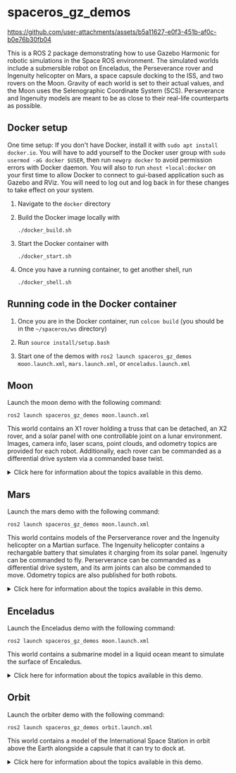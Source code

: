# spaceros_gz_demos



https://github.com/user-attachments/assets/b5a11627-e0f3-451b-af0c-b0e76b30fb04



This is a ROS 2 package demonstrating how to use Gazebo Harmonic for robotic simulations in the Space ROS environment. The simulated worlds include a submersible robot on Enceladus, the Perseverance rover and Ingenuity helicopter on Mars, a space capsule docking to the ISS, and two rovers on the Moon. Gravity of each world is set to their actual values, and the Moon uses the Selenographic Coordinate System (SCS). Perseverance and Ingenuity models are meant to be as close to their real-life counterparts as possible.

## Docker setup

One time setup: If you don't have Docker, install it with `sudo apt install docker.io`. You will have to add yourself to the Docker user group with `sudo usermod -aG docker $USER`, then run `newgrp docker` to avoid permission errors with Docker daemon. You will also to run `xhost +local:docker` on your first time to allow Docker to connect to gui-based application such as Gazebo and RViz. You will need to log out and log back in for these changes to take effect on your system.

1. Navigate to the `docker` directory

2. Build the Docker image locally with

    ```./docker_build.sh```

3. Start the Docker container with

    ```./docker_start.sh```

4. Once you have a running container, to get another shell, run 

    ```./docker_shell.sh```

## Running code in the Docker container
1. Once you are in the Docker container, run `colcon build` (you should be in the `~/spaceros/ws` directory)

2. Run `source install/setup.bash`

3. Start one of the demos with `ros2 launch spaceros_gz_demos moon.launch.xml`, `mars.launch.xml`, or `enceladus.launch.xml`

## Moon
Launch the moon demo with the following command:

```ros2 launch spaceros_gz_demos moon.launch.xml```

This world contains an X1 rover holding a truss that can be detached, an X2 rover, and a solar panel with one controllable joint on a lunar environment.
Images, camera info, laser scans, point clouds, and odometry topics are provided for each robot.
Additionally, each rover can be commanded as a differential drive system via a commanded base twist.


<details>
<summary>Click here for information about the topics available in this demo.</summary>
<br>

| Topic Name | Topic Type | Description | 
| ---------- | ---------- | ----------- |
| ` /X1/camera_front/camera_info ` | ` sensor_msgs/msg/CameraInfo ` |  Camera info for X1's front camera  |
| ` /X1/camera_front/image ` | ` sensor_msgs/msg/Image ` |  Image on X1's front camera  |
| ` /X1/cmd_vel ` | ` geometry_msgs/msg/Twist ` |  Used to command the X1  |
| ` /X1/front_laser/scan ` | ` sensor_msgs/msg/LaserScan ` |  Laser scan from the X1's camera  |
| ` /X1/front_laser/scan/points ` | ` sensor_msgs/msg/PointCloud2 ` |  Point cloud from the X1's camera  |
| ` /X1/imu_sensor/imu ` | ` sensor_msgs/msg/Imu ` |  IMU data from X1  |
| ` /X1/odometry ` | ` nav_msgs/msg/Odometry ` |  Base odometry topic from X1  |
| ` /X1/odometry_with_covariance ` | ` nav_msgs/msg/Odometry ` |  Odometry with covariance from X1  |
| ` /X1/truss/attach ` | ` std_msgs/msg/Empty ` |  Used to attach the truss on the back of the X1  |
| ` /X1/truss/detach ` | ` std_msgs/msg/Empty ` |  Used to detach the truss on the back of the X1  |
| ` /X2/camera_front/camera_info ` | ` sensor_msgs/msg/CameraInfo ` |  Camera info for X2's front camera  |
| ` /X2/camera_front/image ` | ` sensor_msgs/msg/Image ` |  Image on X2's front camera  |
| ` /X2/cmd_vel ` | ` geometry_msgs/msg/Twist ` |  Used to command the X2  |
| ` /X2/front_laser/scan ` | ` sensor_msgs/msg/LaserScan ` |  Laser scan from the X2's camera  |
| ` /X2/front_laser/scan/points ` | ` sensor_msgs/msg/PointCloud2 ` |  Point cloud from the X2's camera  |
| ` /X2/imu_sensor/imu ` | ` sensor_msgs/msg/Imu ` |  IMU data from X2  |
| ` /X2/odometry ` | ` nav_msgs/msg/Odometry ` |  Base odometry topic from X2  |
| ` /X2/odometry_with_covariance ` | ` nav_msgs/msg/Odometry ` |  Odometry with covariance from the X2  |
| ` /solar_panel/joint ` | ` std_msgs/msg/Float64 ` |  Used to command the joint of the solar panel  |
| ` /tf ` | ` tf2_msgs/msg/TFMessage ` |  TF topic containing odometry from both the X1 and X2  |



</details>



## Mars
Launch the mars demo with the following command:

```ros2 launch spaceros_gz_demos moon.launch.xml```

This world contains models of the Perserverance rover and the Ingenuity helicopter on a Martian surface.
The Ingenuity helicopter contains a rechargable battery that simulates it charging from its solar panel.
Ingenuity can be commanded to fly.
Perserverance can be commanded as a differential drive system, and its arm joints can also be commanded to move.
Odometry topics are also published for both robots.

<details>
<summary>Click here for information about the topics available in this demo.</summary>
<br>

| Topic Name | Topic Type | Description | 
| ---------- | ---------- | ----------- |
| ` /ingenuity/battery_recharge_start ` | ` std_msgs/msg/Bool ` |  Publish `True` to start recharging the battery, and `False` to stop  |
| ` /ingenuity/battery_state ` | ` sensor_msgs/msg/BatteryState ` |  Used to view the curret battery charge  |
| ` /ingenuity/bottom_blades/thrust ` | ` std_msgs/msg/Float64 ` |  Command thrust to the bottom set of blades  |
| ` /ingenuity/top_blades/thrust ` | ` std_msgs/msg/Float64 ` |  Command thrust to the top set of blades  |
| ` /ingenuity/camera ` | ` sensor_msgs/msg/Image ` |  Image from Ingenuity's camera  |
| ` /ingenuity/camera_info ` | ` sensor_msgs/msg/CameraInfo ` |  Camera info from Ingenuity's camera  |
| ` /ingenuity/depth_camera ` | ` sensor_msgs/msg/Image ` |  Depth image from Ingenuity's camera  |
| ` /ingenuity/depth_camera/points ` | ` sensor_msgs/msg/PointCloud2 ` |  Point cloud from Ingenuity's camera  |
| ` /ingenuity/odometry ` | ` nav_msgs/msg/Odometry ` |  Odometry from Ingenuity  |
| ` /ingenuity/swashplate_1/joint ` | ` std_msgs/msg/Float64 ` |  Used to tilt Ingenuity's propellers around the x axis  |
| ` /ingenuity/swashplate_2/joint ` | ` std_msgs/msg/Float64 ` |  Used to tilt Ingenuity's propellers around the y axis  |
| ` /perseverance/arm/joint_1 ` | ` std_msgs/msg/Float64 ` |  Command joint 1 on Perserverance's arm  |
| ` /perseverance/arm/joint_2 ` | ` std_msgs/msg/Float64 ` |  Command joint 2 on Perserverance's arm  |
| ` /perseverance/arm/joint_3 ` | ` std_msgs/msg/Float64 ` |  Command joint 3 on Perserverance's arm  |
| ` /perseverance/arm/joint_4 ` | ` std_msgs/msg/Float64 ` |  Command joint 4 on Perserverance's arm  |
| ` /perseverance/arm/joint_5 ` | ` std_msgs/msg/Float64 ` |  Command joint 5 on Perserverance's arm  |
| ` /perseverance/camera ` | ` sensor_msgs/msg/Image ` |  Image from Perserverance's camera  |
| ` /perseverance/camera_info ` | ` sensor_msgs/msg/CameraInfo ` |  Camera info from Perserverance's camera  |
| ` /perseverance/camera_yaw ` | ` std_msgs/msg/Float64 ` |  Used to tilt Perserverance's camera around the yaw/azimuth  |
| ` /perseverance/cmd_vel ` | ` geometry_msgs/msg/Twist ` |  Used to command Perserverance's base velocity  |
| ` /perseverance/depth_camera ` | ` sensor_msgs/msg/Image ` |  Depth image from Perserverance's camera  |
| ` /perseverance/depth_camera/points ` | ` sensor_msgs/msg/PointCloud2 ` |  Point cloud from Perserverance's camera  |
| ` /perseverance/odometry ` | ` nav_msgs/msg/Odometry ` |  Odometry from Perserverance  |
| ` /tf ` | ` tf2_msgs/msg/TFMessage ` |  Topic containing odometry transforms for both robots  |


</details>


## Enceladus
Launch the Enceladus demo with the following command:

```ros2 launch spaceros_gz_demos moon.launch.xml```

This world contains a submarine model in a liquid ocean meant to simulate the surface of Encaledus.


<details>
<summary>Click here for information about the topics available in this demo.</summary>
<br>

| Topic Name | Topic Type | Description | 
| ---------- | ---------- | ----------- |
| ` /submarine/buoyancy_engine ` | ` std_msgs/msg/Float64 ` |  Used to determine the volume of air in the buoyancy engine, which will either lower or raise the submarine.  |
| ` /submarine/left_thrust ` | ` std_msgs/msg/Float64 ` |  Control the left thruster  |
| ` /submarine/right_thrust ` | ` std_msgs/msg/Float64 ` |  Control the right thruster  |
| ` /submarine/odometry ` | ` nav_msgs/msg/Odometry ` |  Odometry of the submarine  |
| ` /submarine/sonar ` | ` sensor_msgs/msg/LaserScan ` |  Laser scan correspoinding to sonar points  |
| ` /submarine/sonar/points ` | ` sensor_msgs/msg/PointCloud2 ` |  Submarine's point cloud  |


</details>

## Orbit
Launch the orbiter demo with the following command:

```ros2 launch spaceros_gz_demos orbit.launch.xml```

This world contains a model of the International Space Station in orbit above the Earth alongside a capsule that it can try to dock at.

<details>
<summary>Click here for information about the topics available in this demo.</summary>
<br>

| Topic Name | Topic Type | Description | 
| ---------- | ---------- | ----------- |
| ` /capsule/lidar ` | ` sensor_msgs/msg/LaserScan ` |  Laser scan from capsule  |
| ` /capsule/lidar/points ` | ` sensor_msgs/msg/PointCloud2 ` |  Point cloud from capsule  |
| ` /capsule/thrust/pitch ` | ` std_msgs/msg/Float64 ` |  Control the pitch of the capsule  |
| ` /capsule/thrust/push ` | ` std_msgs/msg/Float64 ` |  Control the push of the capsule  |
| ` /capsule/thrust/yaw ` | ` std_msgs/msg/Float64 ` |  Control the yaw of the capsule  |


</details>
